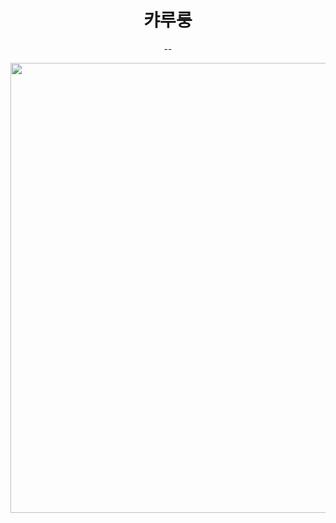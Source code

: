 <div align="center">

  # 캬루룽

--
  
  <img src="https://gbf.wiki/images/thumb/9/9b/Npc_zoom_3040216000_01.png/720px-Npc_zoom_3040216000_01.png?20190529082608" width="720px">

</div>

